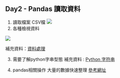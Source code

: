 ## Day2 - Pandas 讀取資料
1. 讀取檔案 CSV檔
![](https://i.imgur.com/qDpTEjG.png)
2. 各種檢視資料

![](https://i.imgur.com/KdNKt5c.png)

補充資料：[資料處理](https://medium.com/@yanweiliu/python-pandas%E4%BD%BF%E7%94%A8%E7%AD%86%E8%A8%98-a4682e254d90)

3. 需要了解python字串型態
補充資料 : [Python 字符串](https://www.runoob.com/python/python-strings.html)

4. pandas相關操作
大量的數據快速整理
[參考網址](https://medium.com/datainpoint/%E5%BE%9E-pandas-%E9%96%8B%E5%A7%8B-python-%E8%88%87%E8%B3%87%E6%96%99%E7%A7%91%E5%AD%B8%E4%B9%8B%E6%97%85-8dee36796d4a)
